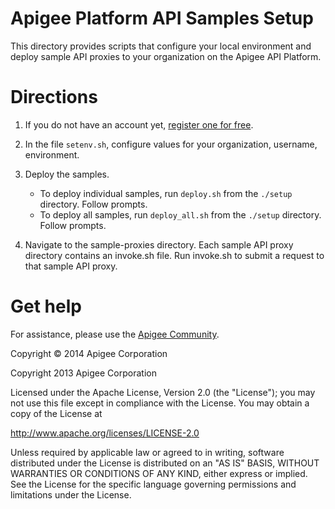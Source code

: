 # Apigee Platform API Samples Setup

This directory provides scripts that configure your local environment and deploy sample API proxies to your organization on the Apigee API Platform.

# Directions

1. If you do not have an account yet, [register one for free](https://accounts.apigee.com/accounts/sign_up).

2. In the file `setenv.sh`, configure values for your organization, username, environment.

3. Deploy the samples.

    * To deploy individual samples, run `deploy.sh` from the `./setup` directory.
Follow prompts.
	* To deploy all samples, run `deploy_all.sh` from the `./setup` directory. 
Follow prompts.

4. Navigate to the sample-proxies directory. Each sample API proxy directory contains an invoke.sh file. Run invoke.sh to submit a request to that sample API proxy.

# Get help

For assistance, please use the [Apigee Community](http://community.apigee.com/).

Copyright © 2014 Apigee Corporation

Copyright 2013 Apigee Corporation

Licensed under the Apache License, Version 2.0 (the "License"); you may not use
this file except in compliance with the License. You may obtain a copy
of the License at

http://www.apache.org/licenses/LICENSE-2.0

Unless required by applicable law or agreed to in writing, software
distributed under the License is distributed on an "AS IS" BASIS,
WITHOUT WARRANTIES OR CONDITIONS OF ANY KIND, either express or implied.
See the License for the specific language governing permissions and
limitations under the License.
